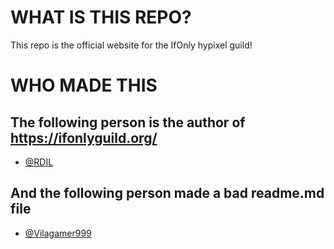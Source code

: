 # WHAT IS THIS REPO?

This repo is the official website for the IfOnly hypixel guild!

# WHO MADE THIS

## The following person is the author of https://ifonlyguild.org/

- [@RDIL](https://github.com/RDIL)

## And the following person made a bad readme.md file

- [@Vilagamer999](https://github.com/Vilagamer999)

